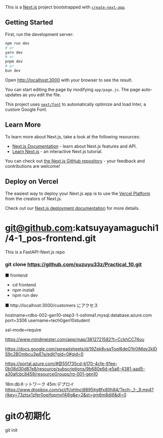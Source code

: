 This is a [Next.js](https://nextjs.org/) project bootstrapped with [`create-next-app`](https://github.com/vercel/next.js/tree/canary/packages/create-next-app).

## Getting Started

First, run the development server:

```bash
npm run dev
# or
yarn dev
# or
pnpm dev
# or
bun dev
```

Open [http://localhost:3000](http://localhost:3000) with your browser to see the result.

You can start editing the page by modifying `app/page.js`. The page auto-updates as you edit the file.

This project uses [`next/font`](https://nextjs.org/docs/basic-features/font-optimization) to automatically optimize and load Inter, a custom Google Font.

## Learn More

To learn more about Next.js, take a look at the following resources:

- [Next.js Documentation](https://nextjs.org/docs) - learn about Next.js features and API.
- [Learn Next.js](https://nextjs.org/learn) - an interactive Next.js tutorial.

You can check out [the Next.js GitHub repository](https://github.com/vercel/next.js/) - your feedback and contributions are welcome!

## Deploy on Vercel

The easiest way to deploy your Next.js app is to use the [Vercel Platform](https://vercel.com/new?utm_medium=default-template&filter=next.js&utm_source=create-next-app&utm_campaign=create-next-app-readme) from the creators of Next.js.

Check out our [Next.js deployment documentation](https://nextjs.org/docs/deployment) for more details.


# git@github.com:katsuyayamaguchi1/4-1_pos-frontend.git


This is a FastAPI-Next.js repo

### git clone https://github.com/suzuyu33z/Practical_10.git



■ frontend

- cd frontend
- npm install
- npm run dev





■ http://localhost:3000/customers にアクセス


hostname=rdbs-002-gen10-step3-1-oshima1.mysql.database.azure.com
port=3306
username=tech0gen10student

ssl-mode=require


https://www.mindmeister.com/app/map/3812721582?t=CckhCC74ou

https://docs.google.com/spreadsheets/d/19Zek8ysqToqI6deO1lr0lMqy2kIDS9c2BOmbcu3wE1s/edit?gid=0#gid=0

https://portal.azure.com/#@55f735cd-b170-4cfe-91ee-0b08d30d87e8/resource/subscriptions/9b680e6d-e5a6-4381-aad5-a30afcbc8459/resourceGroups/rg-001-gen10

18m:dbネットワーク
45m:デプロイ
https://www.dropbox.com/scl/fi/xhlnci8895jtg8fx80h84/Tech-_1-_9.mp4?rlkey=73ztsx1zfer0oeifopmxf4j6g&e=2&st=gm6m8dj6&dl=0


# gitの初期化
git init
